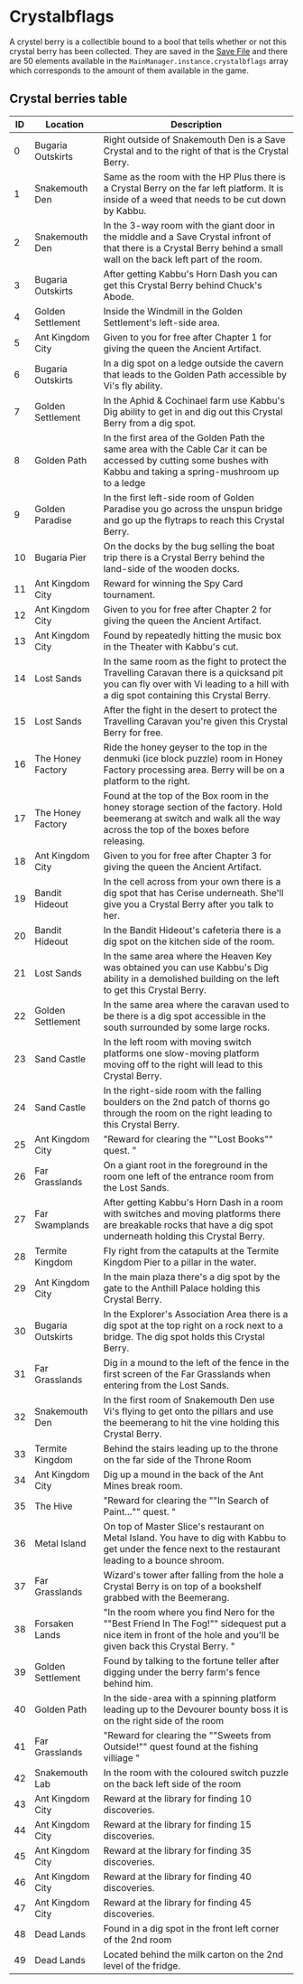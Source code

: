 # Crystalbflags

A crystel berry is a collectible bound to a bool that tells whether or not this crystal berry has been collected. They are saved in the [Save File](../Save%20File.md) and there are 50 elements available in the `MainManager.instance.crystalbflags` array which corresponds to the amount of them available in the game.

## Crystal berries table

|ID|Location|Description|
|--|--------|-----------|
|0|Bugaria Outskirts|Right outside of Snakemouth Den is a Save Crystal and to the right of that is the Crystal Berry.|
|1|Snakemouth Den|Same as the room with the HP Plus there is a Crystal Berry on the far left platform. It is inside of a weed that needs to be cut down by Kabbu.|
|2|Snakemouth Den|In the 3-way room with the giant door in the middle and a Save Crystal infront of that there is a Crystal Berry behind a small wall on the back left part of the room.|
|3|Bugaria Outskirts|After getting Kabbu's Horn Dash you can get this Crystal Berry behind Chuck's Abode.|
|4|Golden Settlement|Inside the Windmill in the Golden Settlement's left-side area.|
|5|Ant Kingdom City|Given to you for free after Chapter 1 for giving the queen the Ancient Artifact.|
|6|Bugaria Outskirts|In a dig spot on a ledge outside the cavern that leads to the Golden Path accessible by Vi's fly ability.|
|7|Golden Settlement|In the Aphid & Cochinael farm use Kabbu's Dig ability to get in and dig out this Crystal Berry from a dig spot.|
|8|Golden Path|In the first area of the Golden Path the same area with the Cable Car it can be accessed by cutting some bushes with Kabbu and taking a spring-mushroom up to a ledge|
|9|Golden Paradise|In the first left-side room of Golden Paradise you go across the unspun bridge and go up the flytraps to reach this Crystal Berry.|
|10|Bugaria Pier|On the docks by the bug selling the boat trip there is a Crystal Berry behind the land-side of the wooden docks.|
|11|Ant Kingdom City|Reward for winning the Spy Card tournament.|
|12|Ant Kingdom City|Given to you for free after Chapter 2 for giving the queen the Ancient Artifact.|
|13|Ant Kingdom City|Found by repeatedly hitting the music box in the Theater with Kabbu's cut.|
|14|Lost Sands|In the same room as the fight to protect the Travelling Caravan there is a quicksand pit you can fly over with Vi leading to a hill with a dig spot containing this Crystal Berry.|
|15|Lost Sands|After the fight in the desert to protect the Travelling Caravan you're given this Crystal Berry for free.|
|16|The Honey Factory|Ride the honey geyser to the top in the denmuki (ice block puzzle) room in Honey Factory processing area.  Berry will be on a platform to the right.|
|17|The Honey Factory|Found at the top of the Box room in the honey storage section of the factory. Hold beemerang at switch and walk all the way across the top of the boxes before releasing.|
|18|Ant Kingdom City|Given to you for free after Chapter 3 for giving the queen the Ancient Artifact.|
|19|Bandit Hideout|In the cell across from your own there is a dig spot that has Cerise underneath. She'll give you a Crystal Berry after you talk to her.|
|20|Bandit Hideout|In the Bandit Hideout's cafeteria there is a dig spot on the kitchen side of the room.|
|21|Lost Sands|In the same area where the Heaven Key was obtained you can use Kabbu's Dig ability in a demolished building on the left to get this Crystal Berry.|
|22|Golden Settlement|In the same area where the caravan used to be there is a dig spot accessible in the south surrounded by some large rocks.|
|23|Sand Castle|In the left room with moving switch platforms one slow-moving platform moving off to the right will lead to this Crystal Berry.|
|24|Sand Castle|In the right-side room with the falling boulders on the 2nd patch of thorns go through the room on the right leading to this Crystal Berry.|
|25|Ant Kingdom City|"Reward for clearing the ""Lost Books"" quest.   "|
|26|Far Grasslands|On a giant root in the foreground in the room one left of the entrance room from the Lost Sands.|
|27|Far Swamplands|After getting Kabbu's Horn Dash in a room with switches and moving platforms there are breakable rocks that have a dig spot underneath holding this Crystal Berry.|
|28|Termite Kingdom|Fly right from the catapults at the Termite Kingdom Pier to a pillar in the water.|
|29|Ant Kingdom City|In the main plaza there's a dig spot by the gate to the Anthill Palace holding this Crystal Berry.|
|30|Bugaria Outskirts|In the Explorer's Association Area there is a dig spot at the top right on a rock next to a bridge. The dig spot holds this Crystal Berry.|
|31|Far Grasslands|Dig in a mound to the left of the fence in the first screen of the Far Grasslands when entering from the Lost Sands.|
|32|Snakemouth Den|In the first room of Snakemouth Den use Vi's flying to get onto the pillars and use the beemerang to hit the vine holding this Crystal Berry.|
|33|Termite Kingdom|Behind the stairs leading up to the throne on the far side of the Throne Room|
|34|Ant Kingdom City|Dig up a mound in the back of the Ant Mines break room.|
|35|The Hive|"Reward for clearing the ""In Search of Paint..."" quest.   "|
|36|Metal Island|On top of Master Slice's restaurant on Metal Island. You have to dig with Kabbu to get under the fence next to the restaurant leading to a bounce shroom.|
|37|Far Grasslands|Wizard's tower after falling from the hole a Crystal Berry is on top of a bookshelf grabbed with the Beemerang.|
|38|Forsaken Lands|"In the room where you find Nero for the ""Best Friend In The Fog!"" sidequest put a nice item in front of the hole and you'll be given back this Crystal Berry. "|
|39|Golden Settlement|Found by talking to the fortune teller after digging under the berry farm's fence behind him.|
|40|Golden Path|In the side-area with a spinning platform leading up to the Devourer bounty boss it is on the right side of the room|
|41|Far Grasslands|"Reward for clearing the ""Sweets from Outside!"" quest found at the fishing villiage  "|
|42|Snakemouth Lab|In the room with the coloured switch puzzle on the back left side of the room|
|43|Ant Kingdom City|Reward at the library for finding 10 discoveries.|
|44|Ant Kingdom City|Reward at the library for finding 15 discoveries.|
|45|Ant Kingdom City|Reward at the library for finding 35 discoveries.|
|46|Ant Kingdom City|Reward at the library for finding 40 discoveries.|
|47|Ant Kingdom City|Reward at the library for finding 45 discoveries.|
|48|Dead Lands|Found in a dig spot in the front left corner of the 2nd room|
|49|Dead Lands|Located behind the milk carton on the 2nd level of the fridge.|
